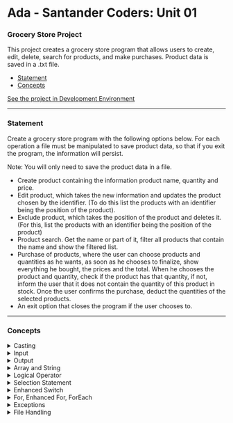 # Ada - Santander Coders: Unit 01

### Grocery Store Project

This project creates a grocery store program that allows users to create, edit, delete, search for products, and make
purchases. Product data is saved in a .txt file.

- [Statement](#statement)
- [Concepts](#concepts)

[See the project in Development Environment](https://github.dev/arthurbicego/ada01)

---

### Statement

Create a grocery store program with the following options below. For each operation a file must be manipulated to save
product data, so that if you exit the program, the information will persist.

Note: You will only need to save the product data in a file.

- Create product containing the information product name, quantity and price.
- Edit product, which takes the new information and updates the product chosen by the identifier. (To do this list the
  products with an identifier being the position of the product).
- Exclude product, which takes the position of the product and deletes it. (For this, list the products with an
  identifier being the position of the product)
- Product search. Get the name or part of it, filter all products that contain the name and show the filtered list.
- Purchase of products, where the user can choose products and quantities as he wants, as soon as he chooses to
  finalize, show everything he bought, the prices and the total. When he chooses the product and quantity, check if the
  product has that quantity, if not, inform the user that it does not contain the quantity of this product in stock.
  Once the user confirms the purchase, deduct the quantities of the selected products.
- An exit option that closes the program if the user chooses to.

---

### Concepts

<details>
  <summary>Casting</summary>

  ```java
split[2] = String.valueOf(Integer.parseInt(split[2]) - quantity);
  ```
</details>
<details>
  <summary>Input</summary>

  ```java
String id = scanner.nextLine();
  ```
</details>
<details>
  <summary>Output</summary>

  ```java
System.out.println("Are you sure you want to " + method + " Product " + id + "?");
  ```

  ```java
System.out.printf("The total checkout amount is: $%.2f", checkoutValue);
System.out.println();
  ```
</details>

<details>
  <summary>Array and String</summary>

  ```java
String[] split = productLine.split("\\|");
  ```

  ```java
split[1].toUpperCase().contains(name.toUpperCase())
  ```

  ```java
Objects.equals(split[0], id)
  ```
</details>
<details>
  <summary>Logical Operator</summary>

  ```java
productLine != null
  ```
</details>
<details>
  <summary>Selection Statement</summary>

  ```java
if (size == 0) {
    product.setId("0");
} else {
    List<String> products = Files.readAllLines(path);
    size--;
    String[] split = products.get(size).split("\\|");
    Integer valueOf = Integer.valueOf(split[0]);
    valueOf++;
    product.setId(String.valueOf(valueOf));
}
  ```
</details>
<details>
  <summary>Enhanced Switch</summary>

  ```java
switch (choice) {
    case "1" -> {
        groceryController.listProducts();
    }
  ```
</details>
<details>
  <summary>For, Enhanced For, ForEach</summary>

  ```java
for (int i = 0; i < cartProducts.size(); i++) {
    if (Objects.equals(cartProducts.get(i).getId(), id)) {
        cartProducts.remove(i);
        cart.setProductsCart(cartProducts);
    }
}
  ```
  ```java
for (Product product : products) {
    checkoutValue = checkoutValue + (product.getQuantity() * product.getPrice());
}
  ```
  ```java
products.forEach(product -> GroceryView.showProduct(product))
  ```
</details>
<details>
  <summary>Exceptions</summary>

  ```java
try {
    quantity = scanner.nextInt();
    scanner.nextLine();
} catch (Exception e) {
    System.out.println();
    System.out.println("Error registering the quantity. Default quantity (1) has been set.");
    quantity = 1;
}
  ```
</details>
<details>
  <summary>File Handling</summary>

  ```java
Path path = Paths.get("src/tech/ada/products.txt")
  ```
  ```java
Files.readAllLines(path);
  ```
  ```java
Files.write(path, products);
  ```
</details>
